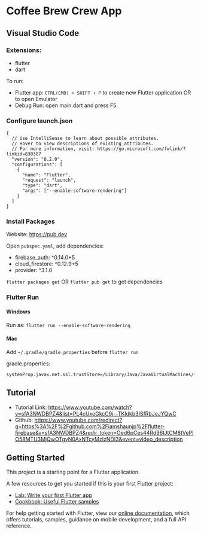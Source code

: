 # Coffee Brew Crew App

## Visual Studio Code

### Extensions:

- flutter
- dart

To run:

- Flutter app: `CTRL(CMD) + SHIFT + P` to create new Flutter application OR to open Emulator
- Debug Run: open main.dart and press F5

### Configure launch.json
```
{
  // Use IntelliSense to learn about possible attributes.
  // Hover to view descriptions of existing attributes.
  // For more information, visit: https://go.microsoft.com/fwlink/?linkid=830387
  "version": "0.2.0",
  "configurations": [
    {
      "name": "Flutter",
      "request": "launch",
      "type": "dart",
      "args": ["--enable-software-rendering"]
    }
  ]
}
```

### Install Packages

Website: https://pub.dev

Open `pubspec.yaml`, add dependencies:

- firebase_auth: ^0.14.0+5
- cloud_firestore: ^0.12.9+5
- provider: ^3.1.0

`flutter packages get` OR `flutter pub get` to get dependencies

### Flutter Run

#### Windows

Run as:
`flutter run --enable-software-rendering`

#### Mac

Add `~/.gradle/gradle.properties` before `flutter run`

gradle.properties:

```
systemProp.javax.net.ssl.trustStore=/Library/Java/JavaVirtualMachines/jdk1.8.0_221.jdk/Contents/Home/jre/lib/security/cacerts
```

## Tutorial

- Tutorial Link: https://www.youtube.com/watch?v=sfA3NWDBPZ4&list=PL4cUxeGkcC9j--TKIdkb3ISfRbJeJYQwC
- Github: https://www.youtube.com/redirect?q=https%3A%2F%2Fgithub.com%2Fiamshaunjp%2Fflutter-firebase&v=sfA3NWDBPZ4&redir_token=Oed6pCes44Rd96IJtCM8tVePIO58MTU3MjQwOTgyN0AxNTcyMzIzNDI3&event=video_description

## Getting Started

This project is a starting point for a Flutter application.

A few resources to get you started if this is your first Flutter project:

- [Lab: Write your first Flutter app](https://flutter.dev/docs/get-started/codelab)
- [Cookbook: Useful Flutter samples](https://flutter.dev/docs/cookbook)

For help getting started with Flutter, view our
[online documentation](https://flutter.dev/docs), which offers tutorials,
samples, guidance on mobile development, and a full API reference.

```

```
